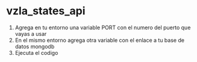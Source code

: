# vzla_states_api

1. Agrega en tu entorno una variable PORT con el numero del puerto que vayas a usar
2. En el mismo entorno agrega otra variable con el enlace a tu base de datos mongodb
3. Ejecuta el codigo